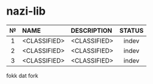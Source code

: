 # nazi-lib

|  №  |            NAME             |             DESCRIPTION              | STATUS |
| :-: | :-------------------------- | :----------------------------------- | :----: |
|  1  | \<CLASSIFIED>               | \<CLASSIFIED>                        |  indev |
|  2  | \<CLASSIFIED>               | \<CLASSIFIED>                        |  indev |
|  3  | \<CLASSIFIED>               | \<CLASSIFIED>                        |  indev |

fokk dat fork
